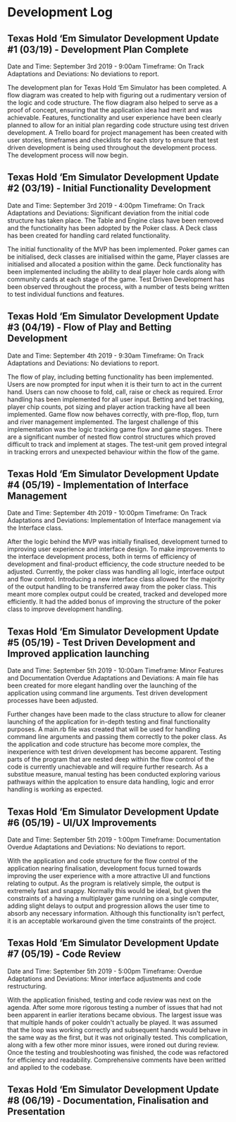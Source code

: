 # Development Log
## Texas Hold ‘Em Simulator Development Update #1 (03/19) - Development Plan Complete
Date and Time: September 3rd 2019 - 9:00am
Timeframe: On Track
Adaptations and Deviations: No deviations to report.

The development plan for Texas Hold ‘Em Simulator has been completed. 
A flow diagram was created to help with figuring out a rudimentary version of the logic and code structure. The flow diagram also helped to serve as a proof of concept, ensuring that the application idea had merit and was achievable. Features, functionality and user experience have been clearly planned to allow for an initial plan regarding code structure using test driven development. A Trello board for project management has been created with user stories, timeframes and checklists for each story to ensure that test driven development is being used throughout the development process.  The development  process will now begin.

##  Texas Hold ‘Em Simulator Development Update #2 (03/19) - Initial Functionality Development
Date and Time: September 3rd 2019 - 4:00pm
Timeframe: On Track
Adaptations and Deviations: Significant deviation from the initial code structure has taken place. The Table and Engine class have been removed and the functionality has been adopted by the Poker class. A Deck class has been created for handling card related functionality.

The initial functionality of the MVP has been implemented. Poker games can be initialised, deck classes are initialised within the game, Player classes are initialised and allocated a position within the game. Deck functionality has been implemented including the ability to deal player hole cards along with community cards at each stage of the game. Test Driven Development has been observed throughout the process, with a number of tests being written to test individual functions and features.

##  Texas Hold ‘Em Simulator Development Update #3 (04/19) - Flow of Play and Betting Development
Date and Time: September 4th 2019 - 9:30am
Timeframe: On Track
Adaptations and Deviations: No deviations to report.

The flow of play, including betting functionality has been implemented.
Users are now prompted for input when it is their turn to act in the current hand. Users can now choose to fold, call, raise or check as required. Error handling has been implemented for all user input. Betting and bet tracking, player chip counts, pot sizing and player action tracking have all been implemented. Game flow now behaves correctly, with pre-flop, flop, turn and river management implemented.
The largest challenge of this implementation was the logic tracking game flow and game stages. There are a significant number of nested flow control structures which proved difficult to track and implement at stages. The test-unit gem proved integral in tracking errors and unexpected behaviour within the flow of the game.

##  Texas Hold ‘Em Simulator Development Update #4 (05/19) - Implementation of Interface Management
Date and Time: September 4th 2019 - 10:00pm
Timeframe: On Track
Adaptations and Deviations: Implementation of Interface management via the Interface class.

After the logic behind the MVP was initially finalised, development turned to improving user experience and interface design. To make improvements to the interface development process, both in terms of efficiency of development and final-product efficiency, the code structure needed to be adjusted. Currently, the poker class was handling all logic, interface output and flow control. Introducing a new interface class allowed for the majority of the output handling to be transferred away from the poker class. This meant more complex output could be created, tracked and developed more efficiently. It had the added bonus of improving the structure of the poker class to improve development handling. 

##  Texas Hold ‘Em Simulator Development Update #5 (05/19) - Test Driven Development and Improved application launching
Date and Time: September 5th 2019 - 10:00am
Timeframe: Minor Features and Documentation Overdue
Adaptations and Deviations: A main file has been created for more elegant handling over the launching of the application using command line arguments. Test driven development processes have been adjusted.

Further changes have been made to the class structure to allow for cleaner launching of the application for in-depth testing and final functionality purposes. A main.rb file was created that will be used for handling command line arguments and passing them correctly to the poker class. As the application and code structure has become more complex, the inexperience with test driven development has become apparent. Testing parts of the program that are nested deep within the flow control of the code is currently unachievable and will require further research. As a substitue measure, manual testing has been conducted exploring various pathways within the applcation to ensure data handling, logic and error handling is working as expected.

##  Texas Hold ‘Em Simulator Development Update #6 (05/19) - UI/UX Improvements
Date and Time: September 5th 2019 - 1:00pm
Timeframe: Documentation Overdue
Adaptations and Deviations: No deviations to report.

With the application and code structure for the flow control of the application nearing finalisation, development focus turned towards improving the user experience with a more attractive UI and functions relating to output. As the program is relatively simple, the output is extremely fast and snappy. Normally this would be ideal, but given the constraints of a having a multiplayer game running on a single computer, adding slight delays to output and progression allows the user time to absorb any necessary information. Although this functionality isn't perfect, it is an acceptable workaround given the time constraints of the project.

##  Texas Hold ‘Em Simulator Development Update #7 (05/19) - Code Review
Date and Time: September 5th 2019 - 5:00pm
Timeframe: Overdue
Adaptations and Deviations: Minor interface adjustments and code restructuring.

With the application finished, testing and code review was next on the agenda. After some more rigorous testing a number of issues that had not been apparent in earlier iterations became obvious. The largest issue was that multiple hands of poker couldn't actually be played. It was assumed that the loop was working correctly and subsequent hands would behave in the same way as the first, but it was not originally tested. This complication, along with a few other more minor issues, were ironed out during review. Once the testing and troubleshooting was finished, the code was refactored for efficiency and readability. Comprehensive comments have been writted and applied to the codebase.


##  Texas Hold ‘Em Simulator Development Update #8 (06/19) - Documentation, Finalisation and Presentation

